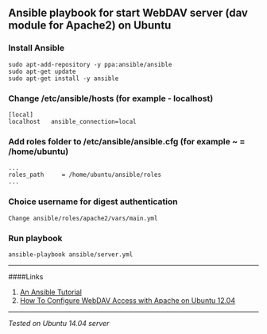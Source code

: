 ## Ansible playbook for start WebDAV server (dav module for Apache2) on Ubuntu

### Install Ansible

    sudo apt-add-repository -y ppa:ansible/ansible
    sudo apt-get update
    sudo apt-get install -y ansible


### Change /etc/ansible/hosts (for example - localhost)

    [local]
    localhost	ansible_connection=local

### Add roles folder to /etc/ansible/ansible.cfg (for example ~ = /home/ubuntu)

    ...
    roles_path     = /home/ubuntu/ansible/roles
    ...


### Choice username for digest authentication

    Change ansible/roles/apache2/vars/main.yml


### Run playbook

    ansible-playbook ansible/server.yml


* * *
####Links

1. [An Ansible Tutorial](https://serversforhackers.com/getting-started-with-ansible/) 
2. [How To Configure WebDAV Access with Apache on Ubuntu 12.04](https://www.digitalocean.com/community/tutorials/how-to-configure-webdav-access-with-apache-on-ubuntu-12-04)

* * *
_Tested on Ubuntu 14.04 server_
